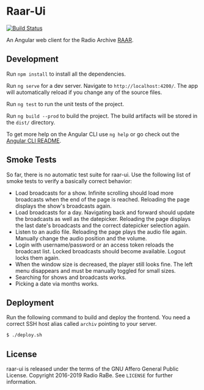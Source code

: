 # Raar-Ui

[![Build Status](https://travis-ci.org/radiorabe/raar-ui.svg)](https://travis-ci.org/radiorabe/raar-ui)

An Angular web client for the Radio Archive [RAAR](https://github.com/radiorabe/raar).

## Development

Run `npm install` to install all the dependencies.

Run `ng serve` for a dev server. Navigate to `http://localhost:4200/`. The app will automatically reload if you change any of the source files.

Run `ng test` to run the unit tests of the project.

Run `ng build --prod` to build the project. The build artifacts will be stored in the `dist/` directory.

To get more help on the Angular CLI use `ng help` or go check out the [Angular CLI README](https://github.com/angular/angular-cli/blob/master/README.md).


## Smoke Tests

So far, there is no automatic test suite for raar-ui. Use the following list
of smoke tests to verify a basically correct behavior:

* Load broadcasts for a show. Infinite scrolling should load more broadcasts
  when the end of the page is reached. Reloading the page displays the
  show's broadcasts again.
* Load broadcasts for a day. Navigating back and forward should update the
  broadcasts as well as the datepicker. Reloading the page displays the
  last date's broadcasts and the correct datepicker selection again.
* Listen to an audio file. Reloading the page plays the audio file again.
  Manually change the audio position and the volume.
* Login with username/password or an access token reloads the broadcast list.
  Locked broadcasts should become available. Logout locks them again.
* When the window size is decreased, the player still looks fine. The left
  menu disappears and must be manually toggled for small sizes.
* Searching for shows and broadcasts works.
* Picking a date via months works.


## Deployment

Run the following command to build and deploy the frontend. You need a correct
SSH host alias called `archiv` pointing to your server.

```bash
$ ./deploy.sh
```

## License

raar-ui is released under the terms of the GNU Affero General Public License.
Copyright 2016-2019 Radio RaBe.
See `LICENSE` for further information.

